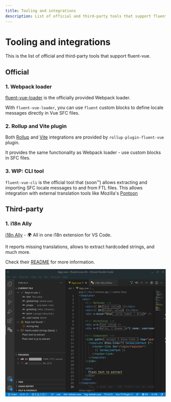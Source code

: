 ```yaml
---
title: Tooling and integrations
description: List of official and third-party tools that support fluent-vue
---
```


# Tooling and integrations

This is the list of official and third-party tools that support fluent-vue.

## Official 

### 1. Webpack loader

[fluent-vue-loader](/integrations/webpack.html) is the officially provided Webpack loader.

With `fluent-vue-loader`, you can use `fluent` custom blocks to define locale messages directly in Vue SFC files.

### 2. Rollup and Vite plugin

Both [Rollup](/integrations/rollup.html) and [Vite](/integrations/vite.html) integrations are provided by `rollup-plugin-fluent-vue` plugin.

It provides the same functionality as Webpack loader - use custom blocks in SFC files.

### 3. WIP: CLI tool

`fluent-vue-cli` is the official tool that (soon™) allows extracting and importing SFC locale messages to and from FTL files. This allows integration with external translation tools like Mozilla's [Pontoon](https://github.com/mozilla/pontoon/)  

## Third-party

### 1. i18n Ally

[i18n Ally](https://marketplace.visualstudio.com/items?itemName=lokalise.i18n-ally) - :earth_africa: All in one i18n extension for VS Code.

It reports missing translations, allows to extract hardcoded strings, and much more.

Check their [README](https://github.com/lokalise/i18n-ally) for more information.

![i18n Ally](../assets/i18n-ally.png)
